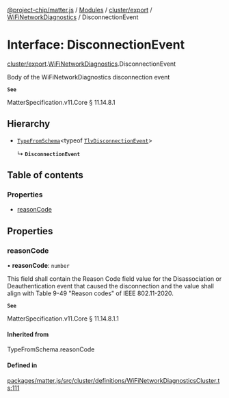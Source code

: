 [@project-chip/matter.js](../README.md) / [Modules](../modules.md) / [cluster/export](../modules/cluster_export.md) / [WiFiNetworkDiagnostics](../modules/cluster_export.WiFiNetworkDiagnostics.md) / DisconnectionEvent

# Interface: DisconnectionEvent

[cluster/export](../modules/cluster_export.md).[WiFiNetworkDiagnostics](../modules/cluster_export.WiFiNetworkDiagnostics.md).DisconnectionEvent

Body of the WiFiNetworkDiagnostics disconnection event

**`See`**

MatterSpecification.v11.Core § 11.14.8.1

## Hierarchy

- [`TypeFromSchema`](../modules/tlv_export.md#typefromschema)\<typeof [`TlvDisconnectionEvent`](../modules/cluster_export.WiFiNetworkDiagnostics.md#tlvdisconnectionevent)\>

  ↳ **`DisconnectionEvent`**

## Table of contents

### Properties

- [reasonCode](cluster_export.WiFiNetworkDiagnostics.DisconnectionEvent.md#reasoncode)

## Properties

### reasonCode

• **reasonCode**: `number`

This field shall contain the Reason Code field value for the Disassociation or Deauthentication event that
caused the disconnection and the value shall align with Table 9-49 "Reason codes" of IEEE 802.11-2020.

**`See`**

MatterSpecification.v11.Core § 11.14.8.1.1

#### Inherited from

TypeFromSchema.reasonCode

#### Defined in

[packages/matter.js/src/cluster/definitions/WiFiNetworkDiagnosticsCluster.ts:111](https://github.com/project-chip/matter.js/blob/2d9f2165d2672864fda3496a6d0d5f93597f82c6/packages/matter.js/src/cluster/definitions/WiFiNetworkDiagnosticsCluster.ts#L111)
